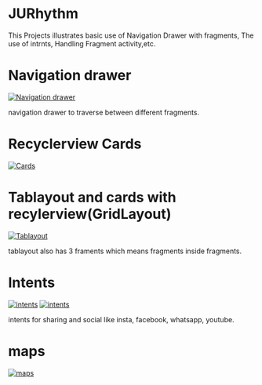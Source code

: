 # JURhythm
This Projects illustrates basic use of Navigation Drawer with fragments, The use of intrnts, Handling Fragment activity,etc.

# Navigation drawer
[![Navigation drawer](https://github.com/rockchik/JURhythm/blob/master/Screenshot_2017-05-10-21-45-10-579_com.yoavi.rando.png)](#features)

navigation drawer to traverse between different fragments.


# Recyclerview Cards
[![Cards](https://github.com/rockchik/JURhythm/blob/master/Screenshot_2017-05-10-21-45-27-531_com.yoavi.rando.png)](#features)


# Tablayout and cards with recylerview(GridLayout)
[![Tablayout](https://github.com/rockchik/JURhythm/blob/master/Screenshot_2017-05-10-21-45-43-174_com.yoavi.rando.png)](#features)

tablayout also has 3 framents which means fragments inside fragments.


# Intents
[![intents](https://github.com/rockchik/JURhythm/blob/master/Screenshot_2017-05-10-21-46-16-844_android.png)](#features)
[![intents](https://github.com/rockchik/JURhythm/blob/master/Screenshot_2017-05-10-21-47-03-660_com.yoavi.rando.png)](#features)

intents for sharing and social like insta, facebook, whatsapp, youtube.


# maps
[![maps](https://github.com/rockchik/JURhythm/blob/master/Screenshot_2017-05-10-21-46-37-699_com.yoavi.rando.png)](#features)

